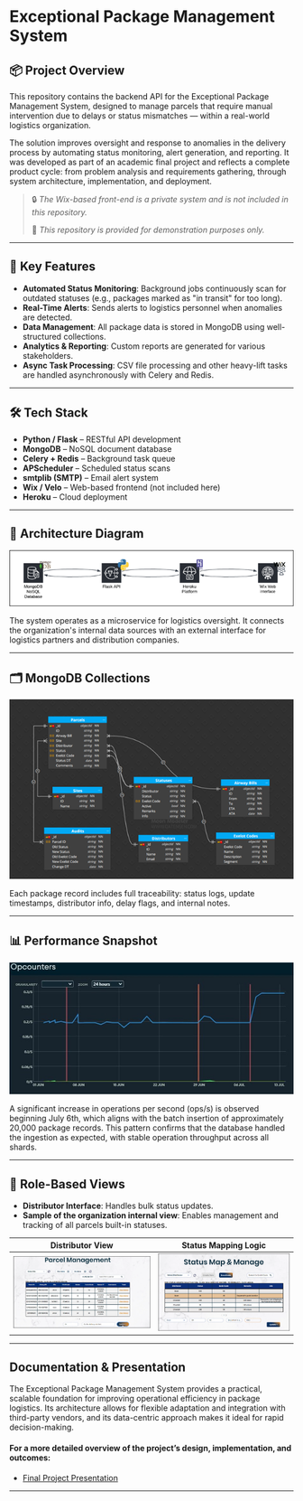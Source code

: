 # Exceptional Package Management System

## 📦 Project Overview
This repository contains the backend API for the Exceptional Package Management System, designed to manage parcels that require manual intervention due to delays or status mismatches — within a real-world logistics organization.

The solution improves oversight and response to anomalies in the delivery process by automating status monitoring, alert generation, and reporting. It was developed as part of an academic final project and reflects a complete product cycle: from problem analysis and requirements gathering, through system architecture, implementation, and deployment.

> 🔒 *The Wix-based front-end is a private system and is not included in this repository.*
>
> 📂 *This repository is provided for demonstration purposes only.*

---

## 🚀 Key Features
- **Automated Status Monitoring**: Background jobs continuously scan for outdated statuses (e.g., packages marked as "in transit" for too long).
- **Real-Time Alerts**: Sends alerts to logistics personnel when anomalies are detected.
- **Data Management**: All package data is stored in MongoDB using well-structured collections.
- **Analytics & Reporting**: Custom reports are generated for various stakeholders.
- **Async Task Processing**: CSV file processing and other heavy-lift tasks are handled asynchronously with Celery and Redis.

---

## 🛠️ Tech Stack
- **Python / Flask** – RESTful API development
- **MongoDB** – NoSQL document database
- **Celery + Redis** – Background task queue
- **APScheduler** – Scheduled status scans
- **smtplib (SMTP)** – Email alert system
- **Wix / Velo** – Web-based frontend (not included here)
- **Heroku** – Cloud deployment

---

## 🧠 Architecture Diagram
![System Architecture](media/arch.png)

The system operates as a microservice for logistics oversight. It connects the organization's internal data sources with an external interface for logistics partners and distribution companies.

---

## 🗂️ MongoDB Collections
![MongoDB Collections](media/mongo-collections.png)

Each package record includes full traceability: status logs, update timestamps, distributor info, delay flags, and internal notes.

---

## 📊 Performance Snapshot
![Command Execution Rate](media/System-command-execution-rate-june-july.jpg)

A significant increase in operations per second (ops/s) is observed beginning July 6th, which aligns with the batch insertion of approximately 20,000 package records. This pattern confirms that the database handled the ingestion as expected, with stable operation throughput across all shards.

---

## 👥 Role-Based Views
- **Distributor Interface**: Handles bulk status updates.
- **Sample of the organization internal view**: Enables management and tracking of all parcels built-in statuses.

| Distributor View                     | Status Mapping Logic              |
|-------------------------------------|-----------------------------------|
| ![Distributor View](media/parcel-man.png) | ![Status Mapping](media/status-mapping.png) |

---

## Documentation & Presentation

The Exceptional Package Management System provides a practical, scalable foundation for improving operational efficiency in package logistics. Its architecture allows for flexible adaptation and integration with third-party vendors, and its data-centric approach makes it ideal for rapid decision-making.

#### For a more detailed overview of the project’s design, implementation, and outcomes:

  - [Final Project Presentation](final%20project%20presentation.pdf)


---









